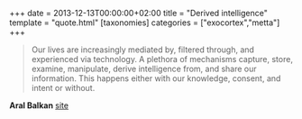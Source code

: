 +++
date = 2013-12-13T00:00:00+02:00
title = "Derived intelligence"
template = "quote.html"
[taxonomies]
categories = ["exocortex","metta"]
+++
> Our lives are increasingly mediated by, filtered through, and experienced via technology. A plethora of mechanisms capture, store, examine, manipulate, derive intelligence from, and share our information. This happens either with our knowledge, consent, and intent or without.

**Aral Balkan** [site](http://aralbalkan.com/notes/indie-data/)
